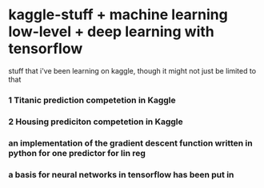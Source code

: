 # kaggle-stuff + machine learning low-level + deep learning with tensorflow
stuff that i've been learning on kaggle, though it might not just be limited to that

### 1 Titanic prediction competetion in Kaggle

### 2 Housing prediciton competetion in Kaggle

### an implementation of the gradient descent function written in python for one predictor for lin reg

### a basis for neural networks in tensorflow has been put in
